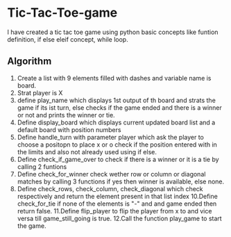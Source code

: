 # Tic-Tac-Toe-game

I have created a tic tac toe game using python basic concepts like funtion definition,
if else eleif concept, while loop.

 Algorithm
-----------

1. Create a list with 9 elements filled with dashes and variable name is board.
2. Strat player is X
3. define play_name which displays 1st output of th board and strats the game if its ist turn,
   else checks if the game ended and there is a winner or not and prints the winner or tie.
4. Define display_board which displays current updated board list and a default board with position numbers
5. Define handle_turn with parameter player which ask the player to choose a positopn to place x or o
   check if the position entered with in the limits and also not already used using if else.
7. Define check_if_game_over to check if there is a winner or it is a tie by calling 2 funtions
8. Define check_for_winner check wether row or column or diagonal matches by calling 3 functions if yes
   then winner is available, else none.
9. Define check_rows, check_column, check_diagonal which check respectively and return the element present
   in that list index
10.Define check_for_tie if none of the elements is "-" and and game ended then return false.
11.Define flip_player to flip the player from x to and vice versa till game_still_going is true.
12.Call the function play_game to start the game.
